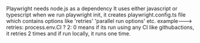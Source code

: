 Playwright needs node.js as a dependency
It uses either javascript or typescript
when we run playwright init, it creates playwright.config.ts file which contains options like 'retries' 'parallel run options' etc.
example---> retries: process.env.CI ? 2: 0 means if its run using any CI like githubactions, it retries 2 times and if run locally, it runs one time.

